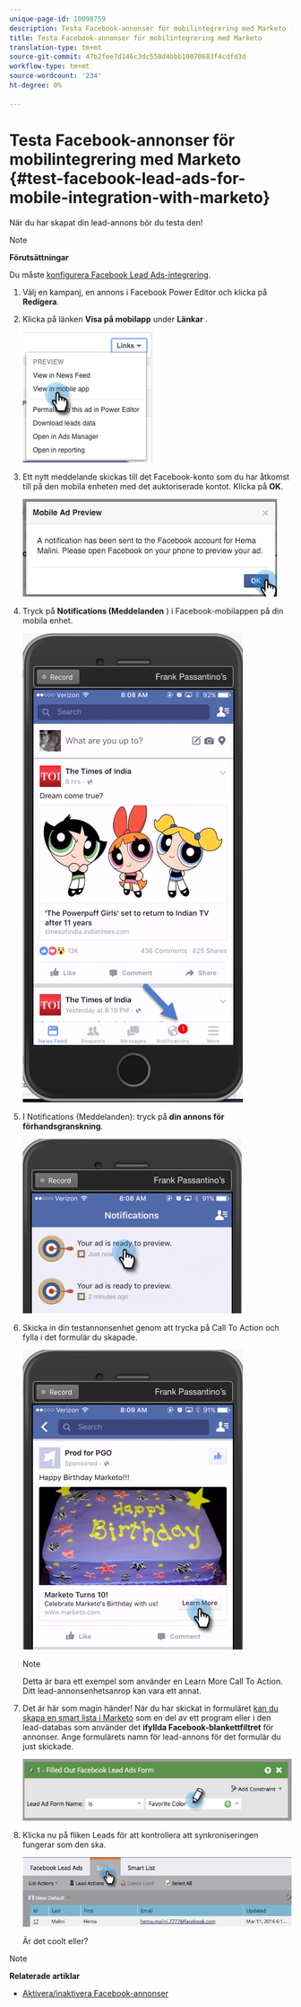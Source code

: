 ```yaml
---
unique-page-id: 10098759
description: Testa Facebook-annonser för mobilintegrering med Marketo - Marketo Docs - Produktdokumentation
title: Testa Facebook-annonser för mobilintegrering med Marketo
translation-type: tm+mt
source-git-commit: 47b2fee7d146c3dc558d4bbb10070683f4cdfd3d
workflow-type: tm+mt
source-wordcount: '234'
ht-degree: 0%

---
```



# Testa Facebook-annonser för mobilintegrering med Marketo {#test-facebook-lead-ads-for-mobile-integration-with-marketo}

När du har skapat din lead-annons bör du testa den!

>[!NOTE]
>
>**Förutsättningar**
>
>Du måste [konfigurera Facebook Lead Ads-integrering](set-up-facebook-lead-ads.md).

1. Välj en kampanj, en annons i Facebook Power Editor och klicka på **Redigera**.
1. Klicka på länken **Visa på mobilapp** under **Länkar** .

   ![](assets/image2016-5-13-15-3a2-3a38.png)

1. Ett nytt meddelande skickas till det Facebook-konto som du har åtkomst till på den mobila enheten med det auktoriserade kontot. Klicka på **OK**.

   ![](assets/image2016-3-11-8-3a35-3a7.png)

1. Tryck på **Notifications (Meddelanden** ) i Facebook-mobilappen på din mobila enhet.

   ![](assets/image2016-3-11-8-3a38-3a35.png)

1. I Notifications (Meddelanden): tryck på **din annons för förhandsgranskning**.

   ![](assets/image2016-3-11-8-3a41-3a59.png)

1. Skicka in din testannonsenhet genom att trycka på Call To Action och fylla i det formulär du skapade.

   ![](assets/image2016-3-11-8-3a52-3a20.png)

   >[!NOTE]
   >
   >Detta är bara ett exempel som använder en Learn More Call To Action. Ditt lead-annonsenhetsanrop kan vara ett annat.

1. Det är här som magin händer! När du har skickat in formuläret [kan du skapa en smart lista i Marketo](../../../product-docs/core-marketo-concepts/smart-lists-and-static-lists/creating-a-smart-list/create-a-smart-list.md) som en del av ett program eller i den lead-databas som använder det **ifyllda Facebook-blankettfiltret** för annonser. Ange formulärets namn för lead-annons för det formulär du just skickade.

   ![](assets/image2016-3-11-8-3a59-3a34.png)

1. Klicka nu på fliken Leads för att kontrollera att synkroniseringen fungerar som den ska.

   ![](assets/image2016-3-11-15-3a27-3a54.png)

   Är det coolt eller?

>[!NOTE]
>
>**Relaterade artiklar**
>
>* [Aktivera/inaktivera Facebook-annonser](set-up-facebook-lead-ads.md)

>



